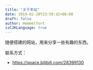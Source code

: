 ```yaml
---
title: "关于本站"
date: 2019-02-20T23:59:32+08:00
draft: false
author: Hemmelfort
isCJKLanguage: true
---
```


随便搭建的网站，用来分享一些有趣的东西。

联系方式：

- https://space.bilibili.com/28399130
